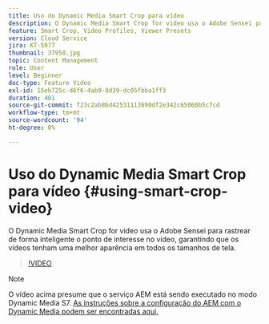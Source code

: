 ```yaml
---
title: Uso do Dynamic Media Smart Crop para vídeo
description: O Dynamic Media Smart Crop for video usa o Adobe Sensei para rastrear de forma inteligente o ponto de interesse no vídeo, garantindo que os vídeos tenham uma melhor aparência em todos os tamanhos de tela.
feature: Smart Crop, Video Profiles, Viewer Presets
version: Cloud Service
jira: KT-5977
thumbnail: 37958.jpg
topic: Content Management
role: User
level: Beginner
doc-type: Feature Video
exl-id: 15eb725c-d6f6-4ab9-8d39-dc05fbba1ff3
duration: 401
source-git-commit: f23c2ab86d42531113690df2e342c65060b5c7cd
workflow-type: tm+mt
source-wordcount: '94'
ht-degree: 0%

---
```


# Uso do Dynamic Media Smart Crop para vídeo {#using-smart-crop-video}

O Dynamic Media Smart Crop for video usa o Adobe Sensei para rastrear de forma inteligente o ponto de interesse no vídeo, garantindo que os vídeos tenham uma melhor aparência em todos os tamanhos de tela.

>[!VIDEO](https://video.tv.adobe.com/v/37958?quality=12&learn=on)

>[!NOTE]
>
>O vídeo acima presume que o serviço AEM está sendo executado no modo Dynamic Media S7. [As instruções sobre a configuração do AEM com o Dynamic Media podem ser encontradas aqui.](https://experienceleague.adobe.com/docs/experience-manager-cloud-service/assets/dynamicmedia/config-dm.html)
